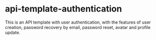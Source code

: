 # api-template-authentication
This is an API template with user authentication, with the features of user creation, password recovery by email, password reset, avatar and profile update.
